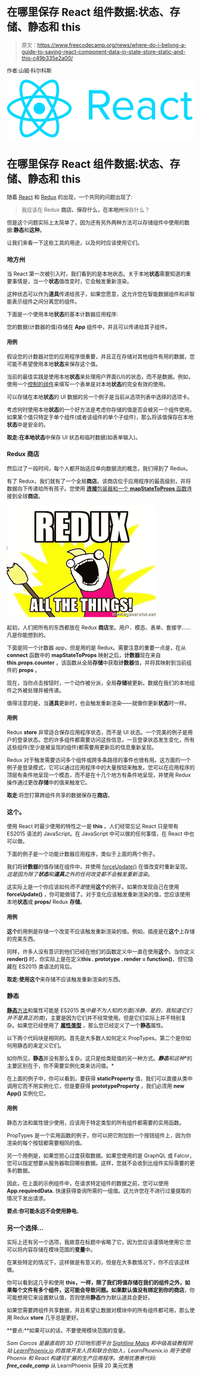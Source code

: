 # 在哪里保存 React 组件数据:状态、存储、静态和 this

> 原文：<https://www.freecodecamp.org/news/where-do-i-belong-a-guide-to-saving-react-component-data-in-state-store-static-and-this-c49b335e2a00/>

作者:山姆·科尔科斯

![1*kt9otqHk14BZIMNruiG0BA](img/d12d85f9c72a96cd431426f93398864f.png)

# 在哪里保存 React 组件数据:状态、存储、静态和 this

随着 [React](https://facebook.github.io/react/) 和 [Redux](https://github.com/reactjs/redux) 的出现，一个共同的问题出现了:

> 我应该在 Redux **商店、**保存什么，在本地**州**保存什么？

但是这个问题实际上太简单了，因为还有另外两种方法可以存储组件中使用的数据:**静态**和**这种**。

让我们来看一下这些工具的用途，以及何时应该使用它们。

### 地方州

当 React 第一次被引入时，我们看到的是本地状态。关于本地**状态**需要知道的重要事情是，当一个**状态**值改变时，它会触发重新渲染。

这种状态可以作为**道具**传递给孩子，如果您愿意，这允许您在智能数据组件和非智能表示组件之间分离您的组件。

下面是一个使用本地**状态**的基本计数器应用程序:

您的数据(计数器的值)存储在 **App** 组件中，并且可以传递给其子组件。

#### 用例

假设您的计数器对您的应用程序很重要，并且正在存储对其他组件有用的数据，您可能不希望使用本地**状态**来保存这个值。

当前的最佳实践是使用本地**状态**来处理用户界面(UI)的状态，而不是数据。例如，使用一个[控制的组件](https://facebook.github.io/react/docs/forms.html#controlled-components)来填写一个表单是对本地**状态**的完全有效的使用。

可以存储在本地**状态**的 UI 数据的另一个例子是当前从选项列表中选择的选项卡。

考虑何时使用本地**状态**的一个好方法是考虑你存储的值是否会被另一个组件使用。如果某个值只特定于单个组件(或者该组件的单个子组件)，那么将该值保存在本地**状态**中是安全的。

**取走:**在本地**状态**中保存 UI 状态和临时数据(如表单输入)。

### Redux 商店

然后过了一段时间，每个人都开始适应单向数据流的概念，我们得到了 Redux。

有了 Redux，我们就有了一个全局**商店**。该商店位于应用程序的最高级别，并将数据向下传递给所有孩子。您使用 [**连接**包装器和一个 **mapStateToProps** 函数](https://github.com/reactjs/react-redux/blob/master/docs/api.md#connectmapstatetoprops-mapdispatchtoprops-mergeprops-options)连接到全球**商店**。

![1*jXzqMnnrXfePvfVglIYm5Q](img/cb5152d14890106a48ef57f026d39e2a.png)

起初，人们把所有的东西都放在 Redux **商店**里。用户、模态、表单、套接字……凡是你能想到的。

下面是同一个计数器 app，但是用的是 Redux。需要注意的重要一点是，在从 **connect** 函数中的 **mapStateToProps** 映射之后，**计数器**现在来自 **this.props.counter** ，该函数从全局**存储**中获取**计数器**值，并将其映射到当前组件的 **props** 。

现在，当你点击按钮时，一个动作被分派，全局**存储**被更新。数据在我们的本地组件之外被处理并被传递。

值得注意的是，当**道具**更新时，也会触发重新渲染——就像你更新**状态**时一样。

#### 用例

Redux **store** 非常适合保存应用程序状态，而不是 UI 状态。一个完美的例子是用户的登录状态。您的许多组件都需要访问这些信息，一旦登录状态发生变化，所有这些组件(至少是被呈现的组件)都需要用更新后的信息重新呈现。

Redux 对于触发需要访问多个组件或跨多条路径的事件也很有用。这方面的一个例子是登录模式，它可以通过应用程序中的大量按钮来触发。您可以在应用程序的顶层有条件地呈现一个模态，而不是在十几个地方有条件地呈现，并使用 Redux 操作通过更改**存储**中的值来触发它。

**取走**:将您打算跨组件共享的数据保存在**商店**。

### 这个。<something></something>

使用 React 时最少使用的特性之一是 **this** 。人们经常忘记 React 只是带有 ES2015 语法的 JavaScript。在 JavaScript 中可以做的任何事情，在 React 中也可以做。

下面的例子是一个功能计数器应用程序，类似于上面的两个例子。

我们将**计数器**的值存储在组件中，并使用 [forceUpdate()](https://facebook.github.io/react/docs/component-api.html#forceupdate) 在值改变时重新呈现。*这是因为除了**状态**和**道具**之外的任何改变都不会触发重新渲染*。

这实际上是一个你应该如何*而不是*使用**这个**的例子。如果你发现自己在使用 **forceUpdate()** ，你可能做错了。对于变化应该触发重新渲染的值，您应该使用本地**状态**或 **props/** Redux **存储**。

#### 用例

**这个**的用例是存储一个改变不应该触发重新渲染的值。例如，插座是在**这个**上存储的完美东西。

同样，许多人没有意识到他们已经在他们的函数定义中一直在使用**这个**。当你定义 **render()** 时，你实际上是在定义**this . prototype . render = function()**，但它隐藏在 ES2015 类语法的背后。

**取走:**使用**这个**来存储不应该触发重新渲染的东西。

### 静态

[**静态**方法](https://developer.mozilla.org/en-US/docs/Web/JavaScript/Reference/Classes/static)和属性可能是 ES2015 类*中最不为人知的方面(冷静，是的，我知道它们并不是真正的类)*，主要是因为它们并不经常使用。但是它们实际上并不特别复杂。如果您已经使用了 [**属性类型**](https://facebook.github.io/react/docs/reusable-components.html#prop-validation) ，那么您已经定义了一个**静态**属性。

以下两个代码块是相同的。首先是大多数人如何定义 PropTypes。第二个是你如何用静态的来定义它们。

如你所见，**静态**并没有那么复杂。这只是给类赋值的另一种方式。***静态**和**这种**的主要区别在于，你不需要实例化类来访问值。*

在上面的例子中，你可以看到，要获得 **staticProperty** 值，我们可以直接从类中调用它而不用实例化它，但是要获得 **prototypeProperty** ，我们必须用 **new App()** 实例化它。

#### 用例

静态方法和属性很少使用，应该用于特定类型的所有组件都需要的实用函数。

PropTypes 是一个实用函数的例子，你可以把它附加到一个按钮组件上，因为你渲染的每个按钮都需要相同的值。

另一个用例是，如果您担心过度获取数据。如果您使用的是 GraphQL 或 Falcor，您可以指定想要从服务器取回哪些数据。这样，您就不会收到比组件实际需要的更多的数据。

因此，在上面的示例组件中，在请求特定组件的数据之前，您可以使用 **App.requiredData.** 快速获得查询所需的一组值。这允许您在不进行过量提取的情况下发出请求。

**要点:**你可能永远不会使用**静电**。

### 另一个选择…

实际上还有另一个选项，我故意在标题中省略了它，因为您应该谨慎地使用它:您可以将内容存储在模块范围的**变量**中。

在某些特定的情况下，这样做是有意义的，但是在大多数情况下，你不应该这样做。

你可以看到这几乎和使用 **this，**一样，除了我们将值存储在我们的组件之外，如果每个文件有多个组件，这可能会导致问题。如果默认值没有绑定到你的**商店**，你可能想用它来设置默认值，否则使用**静态**作为默认道具会更好。

如果您需要跨组件共享数据，并且希望让数据对模块中的所有组件都可用，那么使用 Redux **store** 几乎总是更好。

**要点:**如果可以的话，不要使用模块范围的变量。

*Sam Corcos 是最直观的 3D 打印地形图平台 [Sightline Maps](http://sightlinemaps.com) 和中级高级教程网站 [LearnPhoenix.io](http://learnphoenix.io) 的首席开发人员和联合创始人，LearnPhoenix.io 用于使用 Phoenix 和 React 构建可扩展的生产应用程序。使用优惠券代码: **free_code_camp*** 从 LearnPhoenix 获得 20 美元优惠